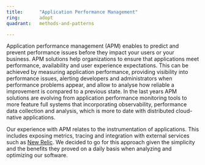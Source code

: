 ```yaml
---
title:      "Application Performance Management"
ring:       adopt
quadrant:   methods-and-patterns

---
```


Application performance management (APM) enables to predict and prevent performance issues before they impact your users or your business. APM solutions help organizations to ensure that applications meet performance, availability and user experience expectations. This can be achieved by measuring application performance, providing visibility into performance issues, alerting developers and administrators when performance problems appear, and allow to analyse how reliable a improvement is compared to a previous state. In the last years APM solutions are evolving from application performance monitoring tools to more feature full systems that incorporating observability, performance data collection and analysis, which is more to date with distributed cloud-native applications.

Our experience with APM relates to the instrumentation of applications. This includes exposing metrics, tracing and integration with external services such as [New Relic](https://newrelic.com/). We decided to go for this approach given the simplicity and the benefits they proved on a daily basis when analyzing and optimizing our software.
